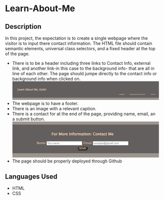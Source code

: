 # Learn-About-Me

## Description
In this project, the expectation is to create a single webpage where the visitor is to input there contact information. The HTML file should contain semantic elements, universal class selectors, and a fixed header at the top of the page.
* There is to be a header  including three links to Contact Info, external link, and another link-in this case to the background info- that are all in line of each other. The page should jumpe directly to the contact info or background info when clicked on.
![Header](./header-learnaboutme.PNG)
* The webpage is to have a footer.
* There is an image with a relevant caption.
* There is a contact for at the end of the page, providing name, email, an a submit button.
![Contact Form](./contact%20form.PNG)
* The page should be properly deployed through Github


## Languages Used
* HTML
* CSS
